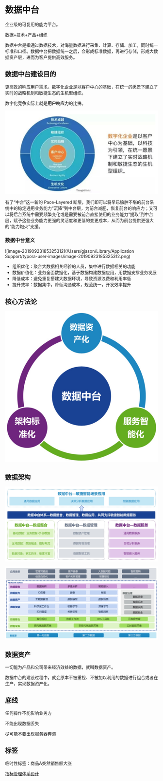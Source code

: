 # 数据中台

企业级的可复用的能力平台。

数据+技术+产品+组织

数据中台是指通过数据技术，对海量数据进行采集、计算、存储、加工，同时统一标准和口径。数据中台把数据统一之后，会形成标准数据，再进行存储，形成大数据资产层，进而为客户提供高效服务。

## 数据中台建设目的

更高效的响应用户需求。数字化企业是以客户中心的基础，在统一的愿景下建立了实时的战略机制和敏捷生态的生机型组织。

数字化竞争实际上就是**用户响应力**的比拼。

![image-20190926203932573](assets/image-20190926203932573.png)

有了“中台”这⼀新的 Pace-Layered 断层，我们即可以将早已臃肿不堪的前台系统中的稳定通用业务能力“沉降”到中台层，为前台减肥，恢复前台的响应⼒；又可以将后台系统中需要频繁变化或是需要被前台直接使用的业务能力“提取”到中台层，赋予这些业务能力更强的灵活度和更低的变更成本，从而为前台提供更强大的“能力炮火”⽀援。

### 数据中台意义

![image-20190923185325312](/Users/gjason/Library/Application Support/typora-user-images/image-20190923185325312.png)

- 组织优化：聚合大数据相关经验的人员，集中进行数据相关的功能
- 数据价值化：业务全面数据化，基于数据构建数据应用，用数据支撑业务发展
- 降低成本：避免重复搭建大数据环境，导致资源浪费和利用率低
- 提升效率：数据集中，降低沟通成本，规范统一，开发效率提升

## 核心方法论

<img src="assets/image-20190923190412178.png" alt="image-20190923190412178" style="zoom:50%;" />

## 数据架构

![image-20190923191303314](assets/image-20190923191303314.png)

![image-20190923191316339](assets/image-20190923191316339.png)

## 数据资产

一切能为产品和公司带来经济效益的数据，就叫数据资产。

数据中台的建设过程中，就会原本不被重视、不被加以利用的数据进行组合或者在生产，实现数据资产化。

## 底线

任何操作不能影响业务方

不能出现数据丢失

尽可能不要出现服务器奔溃

## 标签

临时性标签：商品A突然销售额大涨

[指标管理体系设计](https://zhuanlan.zhihu.com/p/59272558)

